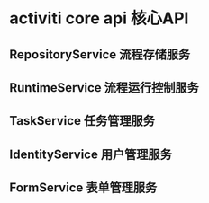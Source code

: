 # activiti core api 核心API

## RepositoryService 流程存储服务

## RuntimeService 流程运行控制服务

## TaskService 任务管理服务

## IdentityService 用户管理服务

## FormService 表单管理服务